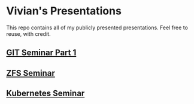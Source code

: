# Vivian's Presentations
This repo contains all of my publicly presented presentations. Feel free to reuse, with credit. 

## [GIT Seminar Part 1](https://viv-codes.github.io/reveal.js-master/index.html)

## [ZFS Seminar](https://viv-codes.github.io/reveal.js-master/zfs.html)

## [Kubernetes Seminar](https://viv-codes.github.io/reveal.js-master/k8s.html)
